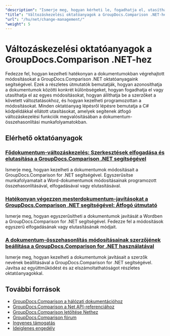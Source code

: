 ```yaml
---
"description": "Ismerje meg, hogyan kérheti le, fogadhatja el, utasíthatja el és kezelheti a dokumentumok között észlelt módosításokat a GroupDocs.Comparison for .NET segítségével."
"title": "Változáskezelési oktatóanyagok a GroupDocs.Comparison .NET-hez"
"url": "/hu/net/change-management/"
"weight": 5
---
```


# Változáskezelési oktatóanyagok a GroupDocs.Comparison .NET-hez

Fedezze fel, hogyan kezelheti hatékonyan a dokumentumokban végrehajtott módosításokat a GroupDocs.Comparison .NET oktatóanyagaink segítségével. Ezek a részletes útmutatók bemutatják, hogyan azonosíthatja a dokumentumok közötti konkrét különbségeket, hogyan fogadhatja el vagy utasíthatja el az egyes módosításokat, hogyan állíthatja be a szerzőket a követett változtatásokhoz, és hogyan kezelheti programozottan a módosításokat. Minden oktatóanyag lépésről lépésre bemutatja a C# kódpéldákkal ellátott utasításokat, amelyek segítenek átfogó változáskezelési funkciók megvalósításában a dokumentum-összehasonlítási munkafolyamatokban.

## Elérhető oktatóanyagok

### [Fődokumentum-változáskezelés: Szerkesztések elfogadása és elutasítása a GroupDocs.Comparison .NET segítségével](./groupdocs-comparison-net-accept-reject-changes/)
Ismerje meg, hogyan kezelheti a dokumentumok módosításait a GroupDocs.Comparison for .NET segítségével. Egyszerűsítse munkafolyamatait a Word-dokumentumok módosításainak programozott összehasonlításával, elfogadásával vagy elutasításával.

### [Hatékonyan végezzen mesterdokumentum-javításokat a GroupDocs.Comparison .NET segítségével: Átfogó útmutató](./groupdocs-comparison-net-document-revisions-guide/)
Ismerje meg, hogyan egyszerűsítheti a dokumentumok javítását a Wordben a GroupDocs.Comparison for .NET segítségével. Fedezze fel a módosítások egyszerű elfogadásának vagy elutasításának módjait.

### [A dokumentum-összehasonlítás módosításainak szerzőjének beállítása a GroupDocs.Comparison for .NET használatával](./groupdocs-comparison-net-set-author-changes-document-comparison/)
Ismerje meg, hogyan kezelheti a dokumentumok javításait a szerzők nevének beállításával a GroupDocs.Comparison for .NET segítségével. Javítsa az együttműködést és az elszámoltathatóságot részletes oktatóanyagokkal.

## További források

- [GroupDocs.Comparison a hálózati dokumentációhoz](https://docs.groupdocs.com/comparison/net/)
- [GroupDocs.Comparison a Net API-referenciához](https://reference.groupdocs.com/comparison/net/)
- [GroupDocs.Comparison letöltése Nethez](https://releases.groupdocs.com/comparison/net/)
- [GroupDocs.Comparison fórum](https://forum.groupdocs.com/c/comparison)
- [Ingyenes támogatás](https://forum.groupdocs.com/)
- [Ideiglenes engedély](https://purchase.groupdocs.com/temporary-license/)